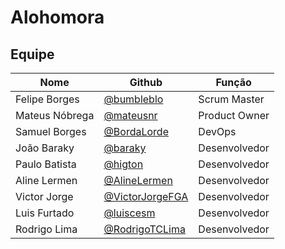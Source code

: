 # Alohomora

## Equipe

|Nome|Github|Função|
|---|---|---|
|Felipe Borges|[@bumbleblo](https://github.com/bumbleblo)|Scrum Master|
|Mateus Nóbrega|[@mateusnr](https://github.com/mateusnr)|Product Owner|
|Samuel Borges|[@BordaLorde](https://github.com/BordaLorde)|DevOps|
|João Baraky|[@baraky](https://github.com/baraky)|Desenvolvedor|
|Paulo Batista|[@higton](https://github.com/higton)|Desenvolvedor|
|Aline Lermen|[@AlineLermen](https://github.com/AlineLermen)|Desenvolvedor|
|Victor Jorge|[@VictorJorgeFGA](https://github.com/VictorJorgeFGA)|Desenvolvedor|
|Luis Furtado|[@luiscesm](https://github.com/luiscesm)|Desenvolvedor|
|Rodrigo Lima|[@RodrigoTCLima](https://github.com/RodrigoTCLima)|Desenvolvedor|

